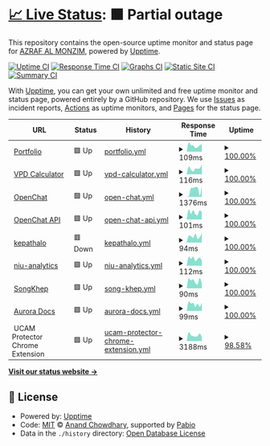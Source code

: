 # [📈 Live Status](https://monzim.github.io/upptime): <!--live status--> **🟧 Partial outage**

This repository contains the open-source uptime monitor and status page for [AZRAF AL MONZIM](monzim.com), powered by [Upptime](https://github.com/upptime/upptime).

[![Uptime CI](https://github.com/monzim/upptime/workflows/Uptime%20CI/badge.svg)](https://github.com/monzim/upptime/actions?query=workflow%3A%22Uptime+CI%22)
[![Response Time CI](https://github.com/monzim/upptime/workflows/Response%20Time%20CI/badge.svg)](https://github.com/monzim/upptime/actions?query=workflow%3A%22Response+Time+CI%22)
[![Graphs CI](https://github.com/monzim/upptime/workflows/Graphs%20CI/badge.svg)](https://github.com/monzim/upptime/actions?query=workflow%3A%22Graphs+CI%22)
[![Static Site CI](https://github.com/monzim/upptime/workflows/Static%20Site%20CI/badge.svg)](https://github.com/monzim/upptime/actions?query=workflow%3A%22Static+Site+CI%22)
[![Summary CI](https://github.com/monzim/upptime/workflows/Summary%20CI/badge.svg)](https://github.com/monzim/upptime/actions?query=workflow%3A%22Summary+CI%22)

With [Upptime](https://upptime.js.org), you can get your own unlimited and free uptime monitor and status page, powered entirely by a GitHub repository. We use [Issues](https://github.com/monzim/upptime/issues) as incident reports, [Actions](https://github.com/monzim/upptime/actions) as uptime monitors, and [Pages](https://monzim.github.io/upptime) for the status page.

<!--start: status pages-->
<!-- This summary is generated by Upptime (https://github.com/upptime/upptime) -->
<!-- Do not edit this manually, your changes will be overwritten -->
<!-- prettier-ignore -->
| URL | Status | History | Response Time | Uptime |
| --- | ------ | ------- | ------------- | ------ |
| <img alt="" src="https://icons.duckduckgo.com/ip3/monzim.com.ico" height="13"> [Portfolio](https://monzim.com) | 🟩 Up | [portfolio.yml](https://github.com/monzim/upptime/commits/HEAD/history/portfolio.yml) | <details><summary><img alt="Response time graph" src="./graphs/portfolio/response-time-week.png" height="20"> 109ms</summary><br><a href="https://monzim.github.io/upptime/history/portfolio"><img alt="Response time 118" src="https://img.shields.io/endpoint?url=https%3A%2F%2Fraw.githubusercontent.com%2Fmonzim%2Fupptime%2FHEAD%2Fapi%2Fportfolio%2Fresponse-time.json"></a><br><a href="https://monzim.github.io/upptime/history/portfolio"><img alt="24-hour response time 90" src="https://img.shields.io/endpoint?url=https%3A%2F%2Fraw.githubusercontent.com%2Fmonzim%2Fupptime%2FHEAD%2Fapi%2Fportfolio%2Fresponse-time-day.json"></a><br><a href="https://monzim.github.io/upptime/history/portfolio"><img alt="7-day response time 109" src="https://img.shields.io/endpoint?url=https%3A%2F%2Fraw.githubusercontent.com%2Fmonzim%2Fupptime%2FHEAD%2Fapi%2Fportfolio%2Fresponse-time-week.json"></a><br><a href="https://monzim.github.io/upptime/history/portfolio"><img alt="30-day response time 123" src="https://img.shields.io/endpoint?url=https%3A%2F%2Fraw.githubusercontent.com%2Fmonzim%2Fupptime%2FHEAD%2Fapi%2Fportfolio%2Fresponse-time-month.json"></a><br><a href="https://monzim.github.io/upptime/history/portfolio"><img alt="1-year response time 118" src="https://img.shields.io/endpoint?url=https%3A%2F%2Fraw.githubusercontent.com%2Fmonzim%2Fupptime%2FHEAD%2Fapi%2Fportfolio%2Fresponse-time-year.json"></a></details> | <details><summary><a href="https://monzim.github.io/upptime/history/portfolio">100.00%</a></summary><a href="https://monzim.github.io/upptime/history/portfolio"><img alt="All-time uptime 100.00%" src="https://img.shields.io/endpoint?url=https%3A%2F%2Fraw.githubusercontent.com%2Fmonzim%2Fupptime%2FHEAD%2Fapi%2Fportfolio%2Fuptime.json"></a><br><a href="https://monzim.github.io/upptime/history/portfolio"><img alt="24-hour uptime 100.00%" src="https://img.shields.io/endpoint?url=https%3A%2F%2Fraw.githubusercontent.com%2Fmonzim%2Fupptime%2FHEAD%2Fapi%2Fportfolio%2Fuptime-day.json"></a><br><a href="https://monzim.github.io/upptime/history/portfolio"><img alt="7-day uptime 100.00%" src="https://img.shields.io/endpoint?url=https%3A%2F%2Fraw.githubusercontent.com%2Fmonzim%2Fupptime%2FHEAD%2Fapi%2Fportfolio%2Fuptime-week.json"></a><br><a href="https://monzim.github.io/upptime/history/portfolio"><img alt="30-day uptime 100.00%" src="https://img.shields.io/endpoint?url=https%3A%2F%2Fraw.githubusercontent.com%2Fmonzim%2Fupptime%2FHEAD%2Fapi%2Fportfolio%2Fuptime-month.json"></a><br><a href="https://monzim.github.io/upptime/history/portfolio"><img alt="1-year uptime 100.00%" src="https://img.shields.io/endpoint?url=https%3A%2F%2Fraw.githubusercontent.com%2Fmonzim%2Fupptime%2FHEAD%2Fapi%2Fportfolio%2Fuptime-year.json"></a></details>
| <img alt="" src="https://icons.duckduckgo.com/ip3/vpd.monzim.com.ico" height="13"> [VPD Calculator](https://vpd.monzim.com) | 🟩 Up | [vpd-calculator.yml](https://github.com/monzim/upptime/commits/HEAD/history/vpd-calculator.yml) | <details><summary><img alt="Response time graph" src="./graphs/vpd-calculator/response-time-week.png" height="20"> 116ms</summary><br><a href="https://monzim.github.io/upptime/history/vpd-calculator"><img alt="Response time 118" src="https://img.shields.io/endpoint?url=https%3A%2F%2Fraw.githubusercontent.com%2Fmonzim%2Fupptime%2FHEAD%2Fapi%2Fvpd-calculator%2Fresponse-time.json"></a><br><a href="https://monzim.github.io/upptime/history/vpd-calculator"><img alt="24-hour response time 143" src="https://img.shields.io/endpoint?url=https%3A%2F%2Fraw.githubusercontent.com%2Fmonzim%2Fupptime%2FHEAD%2Fapi%2Fvpd-calculator%2Fresponse-time-day.json"></a><br><a href="https://monzim.github.io/upptime/history/vpd-calculator"><img alt="7-day response time 116" src="https://img.shields.io/endpoint?url=https%3A%2F%2Fraw.githubusercontent.com%2Fmonzim%2Fupptime%2FHEAD%2Fapi%2Fvpd-calculator%2Fresponse-time-week.json"></a><br><a href="https://monzim.github.io/upptime/history/vpd-calculator"><img alt="30-day response time 116" src="https://img.shields.io/endpoint?url=https%3A%2F%2Fraw.githubusercontent.com%2Fmonzim%2Fupptime%2FHEAD%2Fapi%2Fvpd-calculator%2Fresponse-time-month.json"></a><br><a href="https://monzim.github.io/upptime/history/vpd-calculator"><img alt="1-year response time 118" src="https://img.shields.io/endpoint?url=https%3A%2F%2Fraw.githubusercontent.com%2Fmonzim%2Fupptime%2FHEAD%2Fapi%2Fvpd-calculator%2Fresponse-time-year.json"></a></details> | <details><summary><a href="https://monzim.github.io/upptime/history/vpd-calculator">100.00%</a></summary><a href="https://monzim.github.io/upptime/history/vpd-calculator"><img alt="All-time uptime 100.00%" src="https://img.shields.io/endpoint?url=https%3A%2F%2Fraw.githubusercontent.com%2Fmonzim%2Fupptime%2FHEAD%2Fapi%2Fvpd-calculator%2Fuptime.json"></a><br><a href="https://monzim.github.io/upptime/history/vpd-calculator"><img alt="24-hour uptime 100.00%" src="https://img.shields.io/endpoint?url=https%3A%2F%2Fraw.githubusercontent.com%2Fmonzim%2Fupptime%2FHEAD%2Fapi%2Fvpd-calculator%2Fuptime-day.json"></a><br><a href="https://monzim.github.io/upptime/history/vpd-calculator"><img alt="7-day uptime 100.00%" src="https://img.shields.io/endpoint?url=https%3A%2F%2Fraw.githubusercontent.com%2Fmonzim%2Fupptime%2FHEAD%2Fapi%2Fvpd-calculator%2Fuptime-week.json"></a><br><a href="https://monzim.github.io/upptime/history/vpd-calculator"><img alt="30-day uptime 100.00%" src="https://img.shields.io/endpoint?url=https%3A%2F%2Fraw.githubusercontent.com%2Fmonzim%2Fupptime%2FHEAD%2Fapi%2Fvpd-calculator%2Fuptime-month.json"></a><br><a href="https://monzim.github.io/upptime/history/vpd-calculator"><img alt="1-year uptime 100.00%" src="https://img.shields.io/endpoint?url=https%3A%2F%2Fraw.githubusercontent.com%2Fmonzim%2Fupptime%2FHEAD%2Fapi%2Fvpd-calculator%2Fuptime-year.json"></a></details>
| <img alt="" src="https://icons.duckduckgo.com/ip3/openchat.monzim.com.ico" height="13"> [OpenChat](https://openchat.monzim.com) | 🟩 Up | [open-chat.yml](https://github.com/monzim/upptime/commits/HEAD/history/open-chat.yml) | <details><summary><img alt="Response time graph" src="./graphs/open-chat/response-time-week.png" height="20"> 1376ms</summary><br><a href="https://monzim.github.io/upptime/history/open-chat"><img alt="Response time 1296" src="https://img.shields.io/endpoint?url=https%3A%2F%2Fraw.githubusercontent.com%2Fmonzim%2Fupptime%2FHEAD%2Fapi%2Fopen-chat%2Fresponse-time.json"></a><br><a href="https://monzim.github.io/upptime/history/open-chat"><img alt="24-hour response time 166" src="https://img.shields.io/endpoint?url=https%3A%2F%2Fraw.githubusercontent.com%2Fmonzim%2Fupptime%2FHEAD%2Fapi%2Fopen-chat%2Fresponse-time-day.json"></a><br><a href="https://monzim.github.io/upptime/history/open-chat"><img alt="7-day response time 1376" src="https://img.shields.io/endpoint?url=https%3A%2F%2Fraw.githubusercontent.com%2Fmonzim%2Fupptime%2FHEAD%2Fapi%2Fopen-chat%2Fresponse-time-week.json"></a><br><a href="https://monzim.github.io/upptime/history/open-chat"><img alt="30-day response time 1314" src="https://img.shields.io/endpoint?url=https%3A%2F%2Fraw.githubusercontent.com%2Fmonzim%2Fupptime%2FHEAD%2Fapi%2Fopen-chat%2Fresponse-time-month.json"></a><br><a href="https://monzim.github.io/upptime/history/open-chat"><img alt="1-year response time 1296" src="https://img.shields.io/endpoint?url=https%3A%2F%2Fraw.githubusercontent.com%2Fmonzim%2Fupptime%2FHEAD%2Fapi%2Fopen-chat%2Fresponse-time-year.json"></a></details> | <details><summary><a href="https://monzim.github.io/upptime/history/open-chat">100.00%</a></summary><a href="https://monzim.github.io/upptime/history/open-chat"><img alt="All-time uptime 99.99%" src="https://img.shields.io/endpoint?url=https%3A%2F%2Fraw.githubusercontent.com%2Fmonzim%2Fupptime%2FHEAD%2Fapi%2Fopen-chat%2Fuptime.json"></a><br><a href="https://monzim.github.io/upptime/history/open-chat"><img alt="24-hour uptime 100.00%" src="https://img.shields.io/endpoint?url=https%3A%2F%2Fraw.githubusercontent.com%2Fmonzim%2Fupptime%2FHEAD%2Fapi%2Fopen-chat%2Fuptime-day.json"></a><br><a href="https://monzim.github.io/upptime/history/open-chat"><img alt="7-day uptime 100.00%" src="https://img.shields.io/endpoint?url=https%3A%2F%2Fraw.githubusercontent.com%2Fmonzim%2Fupptime%2FHEAD%2Fapi%2Fopen-chat%2Fuptime-week.json"></a><br><a href="https://monzim.github.io/upptime/history/open-chat"><img alt="30-day uptime 100.00%" src="https://img.shields.io/endpoint?url=https%3A%2F%2Fraw.githubusercontent.com%2Fmonzim%2Fupptime%2FHEAD%2Fapi%2Fopen-chat%2Fuptime-month.json"></a><br><a href="https://monzim.github.io/upptime/history/open-chat"><img alt="1-year uptime 99.99%" src="https://img.shields.io/endpoint?url=https%3A%2F%2Fraw.githubusercontent.com%2Fmonzim%2Fupptime%2FHEAD%2Fapi%2Fopen-chat%2Fuptime-year.json"></a></details>
| <img alt="" src="https://icons.duckduckgo.com/ip3/openchat-uriepmo.monzim.com.ico" height="13"> [OpenChat API](https://openchat-uriepmo.monzim.com) | 🟩 Up | [open-chat-api.yml](https://github.com/monzim/upptime/commits/HEAD/history/open-chat-api.yml) | <details><summary><img alt="Response time graph" src="./graphs/open-chat-api/response-time-week.png" height="20"> 101ms</summary><br><a href="https://monzim.github.io/upptime/history/open-chat-api"><img alt="Response time 101" src="https://img.shields.io/endpoint?url=https%3A%2F%2Fraw.githubusercontent.com%2Fmonzim%2Fupptime%2FHEAD%2Fapi%2Fopen-chat-api%2Fresponse-time.json"></a><br><a href="https://monzim.github.io/upptime/history/open-chat-api"><img alt="24-hour response time 153" src="https://img.shields.io/endpoint?url=https%3A%2F%2Fraw.githubusercontent.com%2Fmonzim%2Fupptime%2FHEAD%2Fapi%2Fopen-chat-api%2Fresponse-time-day.json"></a><br><a href="https://monzim.github.io/upptime/history/open-chat-api"><img alt="7-day response time 101" src="https://img.shields.io/endpoint?url=https%3A%2F%2Fraw.githubusercontent.com%2Fmonzim%2Fupptime%2FHEAD%2Fapi%2Fopen-chat-api%2Fresponse-time-week.json"></a><br><a href="https://monzim.github.io/upptime/history/open-chat-api"><img alt="30-day response time 111" src="https://img.shields.io/endpoint?url=https%3A%2F%2Fraw.githubusercontent.com%2Fmonzim%2Fupptime%2FHEAD%2Fapi%2Fopen-chat-api%2Fresponse-time-month.json"></a><br><a href="https://monzim.github.io/upptime/history/open-chat-api"><img alt="1-year response time 101" src="https://img.shields.io/endpoint?url=https%3A%2F%2Fraw.githubusercontent.com%2Fmonzim%2Fupptime%2FHEAD%2Fapi%2Fopen-chat-api%2Fresponse-time-year.json"></a></details> | <details><summary><a href="https://monzim.github.io/upptime/history/open-chat-api">100.00%</a></summary><a href="https://monzim.github.io/upptime/history/open-chat-api"><img alt="All-time uptime 100.00%" src="https://img.shields.io/endpoint?url=https%3A%2F%2Fraw.githubusercontent.com%2Fmonzim%2Fupptime%2FHEAD%2Fapi%2Fopen-chat-api%2Fuptime.json"></a><br><a href="https://monzim.github.io/upptime/history/open-chat-api"><img alt="24-hour uptime 100.00%" src="https://img.shields.io/endpoint?url=https%3A%2F%2Fraw.githubusercontent.com%2Fmonzim%2Fupptime%2FHEAD%2Fapi%2Fopen-chat-api%2Fuptime-day.json"></a><br><a href="https://monzim.github.io/upptime/history/open-chat-api"><img alt="7-day uptime 100.00%" src="https://img.shields.io/endpoint?url=https%3A%2F%2Fraw.githubusercontent.com%2Fmonzim%2Fupptime%2FHEAD%2Fapi%2Fopen-chat-api%2Fuptime-week.json"></a><br><a href="https://monzim.github.io/upptime/history/open-chat-api"><img alt="30-day uptime 100.00%" src="https://img.shields.io/endpoint?url=https%3A%2F%2Fraw.githubusercontent.com%2Fmonzim%2Fupptime%2FHEAD%2Fapi%2Fopen-chat-api%2Fuptime-month.json"></a><br><a href="https://monzim.github.io/upptime/history/open-chat-api"><img alt="1-year uptime 100.00%" src="https://img.shields.io/endpoint?url=https%3A%2F%2Fraw.githubusercontent.com%2Fmonzim%2Fupptime%2FHEAD%2Fapi%2Fopen-chat-api%2Fuptime-year.json"></a></details>
| <img alt="" src="https://icons.duckduckgo.com/ip3/kepathalo.monzim.com.ico" height="13"> [kepathalo](https://kepathalo.monzim.com) | 🟥 Down | [kepathalo.yml](https://github.com/monzim/upptime/commits/HEAD/history/kepathalo.yml) | <details><summary><img alt="Response time graph" src="./graphs/kepathalo/response-time-week.png" height="20"> 94ms</summary><br><a href="https://monzim.github.io/upptime/history/kepathalo"><img alt="Response time 96" src="https://img.shields.io/endpoint?url=https%3A%2F%2Fraw.githubusercontent.com%2Fmonzim%2Fupptime%2FHEAD%2Fapi%2Fkepathalo%2Fresponse-time.json"></a><br><a href="https://monzim.github.io/upptime/history/kepathalo"><img alt="24-hour response time 138" src="https://img.shields.io/endpoint?url=https%3A%2F%2Fraw.githubusercontent.com%2Fmonzim%2Fupptime%2FHEAD%2Fapi%2Fkepathalo%2Fresponse-time-day.json"></a><br><a href="https://monzim.github.io/upptime/history/kepathalo"><img alt="7-day response time 94" src="https://img.shields.io/endpoint?url=https%3A%2F%2Fraw.githubusercontent.com%2Fmonzim%2Fupptime%2FHEAD%2Fapi%2Fkepathalo%2Fresponse-time-week.json"></a><br><a href="https://monzim.github.io/upptime/history/kepathalo"><img alt="30-day response time 94" src="https://img.shields.io/endpoint?url=https%3A%2F%2Fraw.githubusercontent.com%2Fmonzim%2Fupptime%2FHEAD%2Fapi%2Fkepathalo%2Fresponse-time-month.json"></a><br><a href="https://monzim.github.io/upptime/history/kepathalo"><img alt="1-year response time 96" src="https://img.shields.io/endpoint?url=https%3A%2F%2Fraw.githubusercontent.com%2Fmonzim%2Fupptime%2FHEAD%2Fapi%2Fkepathalo%2Fresponse-time-year.json"></a></details> | <details><summary><a href="https://monzim.github.io/upptime/history/kepathalo">100.00%</a></summary><a href="https://monzim.github.io/upptime/history/kepathalo"><img alt="All-time uptime 25.66%" src="https://img.shields.io/endpoint?url=https%3A%2F%2Fraw.githubusercontent.com%2Fmonzim%2Fupptime%2FHEAD%2Fapi%2Fkepathalo%2Fuptime.json"></a><br><a href="https://monzim.github.io/upptime/history/kepathalo"><img alt="24-hour uptime 100.00%" src="https://img.shields.io/endpoint?url=https%3A%2F%2Fraw.githubusercontent.com%2Fmonzim%2Fupptime%2FHEAD%2Fapi%2Fkepathalo%2Fuptime-day.json"></a><br><a href="https://monzim.github.io/upptime/history/kepathalo"><img alt="7-day uptime 100.00%" src="https://img.shields.io/endpoint?url=https%3A%2F%2Fraw.githubusercontent.com%2Fmonzim%2Fupptime%2FHEAD%2Fapi%2Fkepathalo%2Fuptime-week.json"></a><br><a href="https://monzim.github.io/upptime/history/kepathalo"><img alt="30-day uptime 99.13%" src="https://img.shields.io/endpoint?url=https%3A%2F%2Fraw.githubusercontent.com%2Fmonzim%2Fupptime%2FHEAD%2Fapi%2Fkepathalo%2Fuptime-month.json"></a><br><a href="https://monzim.github.io/upptime/history/kepathalo"><img alt="1-year uptime 25.66%" src="https://img.shields.io/endpoint?url=https%3A%2F%2Fraw.githubusercontent.com%2Fmonzim%2Fupptime%2FHEAD%2Fapi%2Fkepathalo%2Fuptime-year.json"></a></details>
| <img alt="" src="https://icons.duckduckgo.com/ip3/niu-analytics.monzim.com.ico" height="13"> [niu-analytics](https://niu-analytics.monzim.com) | 🟩 Up | [niu-analytics.yml](https://github.com/monzim/upptime/commits/HEAD/history/niu-analytics.yml) | <details><summary><img alt="Response time graph" src="./graphs/niu-analytics/response-time-week.png" height="20"> 112ms</summary><br><a href="https://monzim.github.io/upptime/history/niu-analytics"><img alt="Response time 100" src="https://img.shields.io/endpoint?url=https%3A%2F%2Fraw.githubusercontent.com%2Fmonzim%2Fupptime%2FHEAD%2Fapi%2Fniu-analytics%2Fresponse-time.json"></a><br><a href="https://monzim.github.io/upptime/history/niu-analytics"><img alt="24-hour response time 160" src="https://img.shields.io/endpoint?url=https%3A%2F%2Fraw.githubusercontent.com%2Fmonzim%2Fupptime%2FHEAD%2Fapi%2Fniu-analytics%2Fresponse-time-day.json"></a><br><a href="https://monzim.github.io/upptime/history/niu-analytics"><img alt="7-day response time 112" src="https://img.shields.io/endpoint?url=https%3A%2F%2Fraw.githubusercontent.com%2Fmonzim%2Fupptime%2FHEAD%2Fapi%2Fniu-analytics%2Fresponse-time-week.json"></a><br><a href="https://monzim.github.io/upptime/history/niu-analytics"><img alt="30-day response time 101" src="https://img.shields.io/endpoint?url=https%3A%2F%2Fraw.githubusercontent.com%2Fmonzim%2Fupptime%2FHEAD%2Fapi%2Fniu-analytics%2Fresponse-time-month.json"></a><br><a href="https://monzim.github.io/upptime/history/niu-analytics"><img alt="1-year response time 100" src="https://img.shields.io/endpoint?url=https%3A%2F%2Fraw.githubusercontent.com%2Fmonzim%2Fupptime%2FHEAD%2Fapi%2Fniu-analytics%2Fresponse-time-year.json"></a></details> | <details><summary><a href="https://monzim.github.io/upptime/history/niu-analytics">100.00%</a></summary><a href="https://monzim.github.io/upptime/history/niu-analytics"><img alt="All-time uptime 100.00%" src="https://img.shields.io/endpoint?url=https%3A%2F%2Fraw.githubusercontent.com%2Fmonzim%2Fupptime%2FHEAD%2Fapi%2Fniu-analytics%2Fuptime.json"></a><br><a href="https://monzim.github.io/upptime/history/niu-analytics"><img alt="24-hour uptime 100.00%" src="https://img.shields.io/endpoint?url=https%3A%2F%2Fraw.githubusercontent.com%2Fmonzim%2Fupptime%2FHEAD%2Fapi%2Fniu-analytics%2Fuptime-day.json"></a><br><a href="https://monzim.github.io/upptime/history/niu-analytics"><img alt="7-day uptime 100.00%" src="https://img.shields.io/endpoint?url=https%3A%2F%2Fraw.githubusercontent.com%2Fmonzim%2Fupptime%2FHEAD%2Fapi%2Fniu-analytics%2Fuptime-week.json"></a><br><a href="https://monzim.github.io/upptime/history/niu-analytics"><img alt="30-day uptime 100.00%" src="https://img.shields.io/endpoint?url=https%3A%2F%2Fraw.githubusercontent.com%2Fmonzim%2Fupptime%2FHEAD%2Fapi%2Fniu-analytics%2Fuptime-month.json"></a><br><a href="https://monzim.github.io/upptime/history/niu-analytics"><img alt="1-year uptime 100.00%" src="https://img.shields.io/endpoint?url=https%3A%2F%2Fraw.githubusercontent.com%2Fmonzim%2Fupptime%2FHEAD%2Fapi%2Fniu-analytics%2Fuptime-year.json"></a></details>
| <img alt="" src="https://icons.duckduckgo.com/ip3/songkhep.monzim.com.ico" height="13"> [SongKhep](https://songkhep.monzim.com) | 🟩 Up | [song-khep.yml](https://github.com/monzim/upptime/commits/HEAD/history/song-khep.yml) | <details><summary><img alt="Response time graph" src="./graphs/song-khep/response-time-week.png" height="20"> 90ms</summary><br><a href="https://monzim.github.io/upptime/history/song-khep"><img alt="Response time 96" src="https://img.shields.io/endpoint?url=https%3A%2F%2Fraw.githubusercontent.com%2Fmonzim%2Fupptime%2FHEAD%2Fapi%2Fsong-khep%2Fresponse-time.json"></a><br><a href="https://monzim.github.io/upptime/history/song-khep"><img alt="24-hour response time 68" src="https://img.shields.io/endpoint?url=https%3A%2F%2Fraw.githubusercontent.com%2Fmonzim%2Fupptime%2FHEAD%2Fapi%2Fsong-khep%2Fresponse-time-day.json"></a><br><a href="https://monzim.github.io/upptime/history/song-khep"><img alt="7-day response time 90" src="https://img.shields.io/endpoint?url=https%3A%2F%2Fraw.githubusercontent.com%2Fmonzim%2Fupptime%2FHEAD%2Fapi%2Fsong-khep%2Fresponse-time-week.json"></a><br><a href="https://monzim.github.io/upptime/history/song-khep"><img alt="30-day response time 99" src="https://img.shields.io/endpoint?url=https%3A%2F%2Fraw.githubusercontent.com%2Fmonzim%2Fupptime%2FHEAD%2Fapi%2Fsong-khep%2Fresponse-time-month.json"></a><br><a href="https://monzim.github.io/upptime/history/song-khep"><img alt="1-year response time 96" src="https://img.shields.io/endpoint?url=https%3A%2F%2Fraw.githubusercontent.com%2Fmonzim%2Fupptime%2FHEAD%2Fapi%2Fsong-khep%2Fresponse-time-year.json"></a></details> | <details><summary><a href="https://monzim.github.io/upptime/history/song-khep">100.00%</a></summary><a href="https://monzim.github.io/upptime/history/song-khep"><img alt="All-time uptime 100.00%" src="https://img.shields.io/endpoint?url=https%3A%2F%2Fraw.githubusercontent.com%2Fmonzim%2Fupptime%2FHEAD%2Fapi%2Fsong-khep%2Fuptime.json"></a><br><a href="https://monzim.github.io/upptime/history/song-khep"><img alt="24-hour uptime 100.00%" src="https://img.shields.io/endpoint?url=https%3A%2F%2Fraw.githubusercontent.com%2Fmonzim%2Fupptime%2FHEAD%2Fapi%2Fsong-khep%2Fuptime-day.json"></a><br><a href="https://monzim.github.io/upptime/history/song-khep"><img alt="7-day uptime 100.00%" src="https://img.shields.io/endpoint?url=https%3A%2F%2Fraw.githubusercontent.com%2Fmonzim%2Fupptime%2FHEAD%2Fapi%2Fsong-khep%2Fuptime-week.json"></a><br><a href="https://monzim.github.io/upptime/history/song-khep"><img alt="30-day uptime 100.00%" src="https://img.shields.io/endpoint?url=https%3A%2F%2Fraw.githubusercontent.com%2Fmonzim%2Fupptime%2FHEAD%2Fapi%2Fsong-khep%2Fuptime-month.json"></a><br><a href="https://monzim.github.io/upptime/history/song-khep"><img alt="1-year uptime 100.00%" src="https://img.shields.io/endpoint?url=https%3A%2F%2Fraw.githubusercontent.com%2Fmonzim%2Fupptime%2FHEAD%2Fapi%2Fsong-khep%2Fuptime-year.json"></a></details>
| <img alt="" src="https://icons.duckduckgo.com/ip3/docs.aurora.monzim.com.ico" height="13"> [Aurora Docs](https://docs.aurora.monzim.com) | 🟩 Up | [aurora-docs.yml](https://github.com/monzim/upptime/commits/HEAD/history/aurora-docs.yml) | <details><summary><img alt="Response time graph" src="./graphs/aurora-docs/response-time-week.png" height="20"> 99ms</summary><br><a href="https://monzim.github.io/upptime/history/aurora-docs"><img alt="Response time 123" src="https://img.shields.io/endpoint?url=https%3A%2F%2Fraw.githubusercontent.com%2Fmonzim%2Fupptime%2FHEAD%2Fapi%2Faurora-docs%2Fresponse-time.json"></a><br><a href="https://monzim.github.io/upptime/history/aurora-docs"><img alt="24-hour response time 95" src="https://img.shields.io/endpoint?url=https%3A%2F%2Fraw.githubusercontent.com%2Fmonzim%2Fupptime%2FHEAD%2Fapi%2Faurora-docs%2Fresponse-time-day.json"></a><br><a href="https://monzim.github.io/upptime/history/aurora-docs"><img alt="7-day response time 99" src="https://img.shields.io/endpoint?url=https%3A%2F%2Fraw.githubusercontent.com%2Fmonzim%2Fupptime%2FHEAD%2Fapi%2Faurora-docs%2Fresponse-time-week.json"></a><br><a href="https://monzim.github.io/upptime/history/aurora-docs"><img alt="30-day response time 113" src="https://img.shields.io/endpoint?url=https%3A%2F%2Fraw.githubusercontent.com%2Fmonzim%2Fupptime%2FHEAD%2Fapi%2Faurora-docs%2Fresponse-time-month.json"></a><br><a href="https://monzim.github.io/upptime/history/aurora-docs"><img alt="1-year response time 123" src="https://img.shields.io/endpoint?url=https%3A%2F%2Fraw.githubusercontent.com%2Fmonzim%2Fupptime%2FHEAD%2Fapi%2Faurora-docs%2Fresponse-time-year.json"></a></details> | <details><summary><a href="https://monzim.github.io/upptime/history/aurora-docs">100.00%</a></summary><a href="https://monzim.github.io/upptime/history/aurora-docs"><img alt="All-time uptime 99.99%" src="https://img.shields.io/endpoint?url=https%3A%2F%2Fraw.githubusercontent.com%2Fmonzim%2Fupptime%2FHEAD%2Fapi%2Faurora-docs%2Fuptime.json"></a><br><a href="https://monzim.github.io/upptime/history/aurora-docs"><img alt="24-hour uptime 100.00%" src="https://img.shields.io/endpoint?url=https%3A%2F%2Fraw.githubusercontent.com%2Fmonzim%2Fupptime%2FHEAD%2Fapi%2Faurora-docs%2Fuptime-day.json"></a><br><a href="https://monzim.github.io/upptime/history/aurora-docs"><img alt="7-day uptime 100.00%" src="https://img.shields.io/endpoint?url=https%3A%2F%2Fraw.githubusercontent.com%2Fmonzim%2Fupptime%2FHEAD%2Fapi%2Faurora-docs%2Fuptime-week.json"></a><br><a href="https://monzim.github.io/upptime/history/aurora-docs"><img alt="30-day uptime 100.00%" src="https://img.shields.io/endpoint?url=https%3A%2F%2Fraw.githubusercontent.com%2Fmonzim%2Fupptime%2FHEAD%2Fapi%2Faurora-docs%2Fuptime-month.json"></a><br><a href="https://monzim.github.io/upptime/history/aurora-docs"><img alt="1-year uptime 99.99%" src="https://img.shields.io/endpoint?url=https%3A%2F%2Fraw.githubusercontent.com%2Fmonzim%2Fupptime%2FHEAD%2Fapi%2Faurora-docs%2Fuptime-year.json"></a></details>
| <img alt="" src="https://icons.duckduckgo.com/ip3/null.ico" height="13"> UCAM Protector Chrome Extension | 🟩 Up | [ucam-protector-chrome-extension.yml](https://github.com/monzim/upptime/commits/HEAD/history/ucam-protector-chrome-extension.yml) | <details><summary><img alt="Response time graph" src="./graphs/ucam-protector-chrome-extension/response-time-week.png" height="20"> 3188ms</summary><br><a href="https://monzim.github.io/upptime/history/ucam-protector-chrome-extension"><img alt="Response time 750" src="https://img.shields.io/endpoint?url=https%3A%2F%2Fraw.githubusercontent.com%2Fmonzim%2Fupptime%2FHEAD%2Fapi%2Fucam-protector-chrome-extension%2Fresponse-time.json"></a><br><a href="https://monzim.github.io/upptime/history/ucam-protector-chrome-extension"><img alt="24-hour response time 6584" src="https://img.shields.io/endpoint?url=https%3A%2F%2Fraw.githubusercontent.com%2Fmonzim%2Fupptime%2FHEAD%2Fapi%2Fucam-protector-chrome-extension%2Fresponse-time-day.json"></a><br><a href="https://monzim.github.io/upptime/history/ucam-protector-chrome-extension"><img alt="7-day response time 3188" src="https://img.shields.io/endpoint?url=https%3A%2F%2Fraw.githubusercontent.com%2Fmonzim%2Fupptime%2FHEAD%2Fapi%2Fucam-protector-chrome-extension%2Fresponse-time-week.json"></a><br><a href="https://monzim.github.io/upptime/history/ucam-protector-chrome-extension"><img alt="30-day response time 1279" src="https://img.shields.io/endpoint?url=https%3A%2F%2Fraw.githubusercontent.com%2Fmonzim%2Fupptime%2FHEAD%2Fapi%2Fucam-protector-chrome-extension%2Fresponse-time-month.json"></a><br><a href="https://monzim.github.io/upptime/history/ucam-protector-chrome-extension"><img alt="1-year response time 750" src="https://img.shields.io/endpoint?url=https%3A%2F%2Fraw.githubusercontent.com%2Fmonzim%2Fupptime%2FHEAD%2Fapi%2Fucam-protector-chrome-extension%2Fresponse-time-year.json"></a></details> | <details><summary><a href="https://monzim.github.io/upptime/history/ucam-protector-chrome-extension">98.58%</a></summary><a href="https://monzim.github.io/upptime/history/ucam-protector-chrome-extension"><img alt="All-time uptime 99.34%" src="https://img.shields.io/endpoint?url=https%3A%2F%2Fraw.githubusercontent.com%2Fmonzim%2Fupptime%2FHEAD%2Fapi%2Fucam-protector-chrome-extension%2Fuptime.json"></a><br><a href="https://monzim.github.io/upptime/history/ucam-protector-chrome-extension"><img alt="24-hour uptime 90.03%" src="https://img.shields.io/endpoint?url=https%3A%2F%2Fraw.githubusercontent.com%2Fmonzim%2Fupptime%2FHEAD%2Fapi%2Fucam-protector-chrome-extension%2Fuptime-day.json"></a><br><a href="https://monzim.github.io/upptime/history/ucam-protector-chrome-extension"><img alt="7-day uptime 98.58%" src="https://img.shields.io/endpoint?url=https%3A%2F%2Fraw.githubusercontent.com%2Fmonzim%2Fupptime%2FHEAD%2Fapi%2Fucam-protector-chrome-extension%2Fuptime-week.json"></a><br><a href="https://monzim.github.io/upptime/history/ucam-protector-chrome-extension"><img alt="30-day uptime 99.63%" src="https://img.shields.io/endpoint?url=https%3A%2F%2Fraw.githubusercontent.com%2Fmonzim%2Fupptime%2FHEAD%2Fapi%2Fucam-protector-chrome-extension%2Fuptime-month.json"></a><br><a href="https://monzim.github.io/upptime/history/ucam-protector-chrome-extension"><img alt="1-year uptime 99.34%" src="https://img.shields.io/endpoint?url=https%3A%2F%2Fraw.githubusercontent.com%2Fmonzim%2Fupptime%2FHEAD%2Fapi%2Fucam-protector-chrome-extension%2Fuptime-year.json"></a></details>

<!--end: status pages-->

[**Visit our status website →**](https://monzim.github.io/upptime)

## 📄 License

- Powered by: [Upptime](https://github.com/upptime/upptime)
- Code: [MIT](./LICENSE) © [Anand Chowdhary](https://anandchowdhary.com), supported by [Pabio](https://pabio.com)
- Data in the `./history` directory: [Open Database License](https://opendatacommons.org/licenses/odbl/1-0/)
